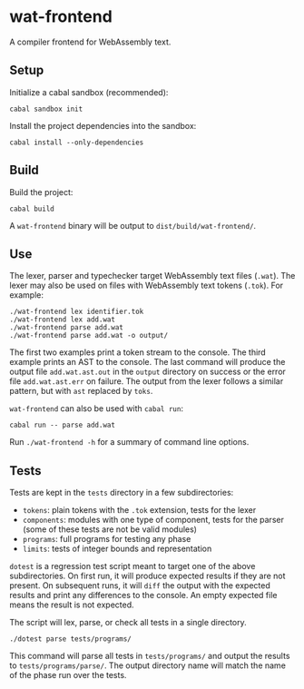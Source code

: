# wat-frontend

A compiler frontend for WebAssembly text.

## Setup

Initialize a cabal sandbox (recommended):
```
cabal sandbox init
```

Install the project dependencies into the sandbox:
```
cabal install --only-dependencies
```

## Build

Build the project:
```
cabal build
```

A `wat-frontend` binary will be output to `dist/build/wat-frontend/`.

## Use

The lexer, parser and typechecker target WebAssembly text files (`.wat`). The
lexer may also be used on files with WebAssembly text tokens (`.tok`).
For example:
```
./wat-frontend lex identifier.tok
./wat-frontend lex add.wat
./wat-frontend parse add.wat
./wat-frontend parse add.wat -o output/
```

The first two examples print a token stream to the console. The third example
prints an AST to the console. The last command will produce the output file
`add.wat.ast.out` in the `output` directory on success or the error file
`add.wat.ast.err` on failure. The output from the lexer follows a similar
pattern, but with `ast` replaced by `toks`.

`wat-frontend` can also be used with `cabal run`:
```
cabal run -- parse add.wat
```

Run `./wat-frontend -h` for a summary of command line options.

## Tests

Tests are kept in the `tests` directory in a few subdirectories: 

- `tokens`: plain tokens with the `.tok` extension, tests for the lexer
- `components`: modules with one type of component, tests for the parser (some
  of these tests are not be valid modules)
- `programs`: full programs for testing any phase
- `limits`: tests of integer bounds and representation

`dotest` is a regression test script meant to target one of the above
subdirectories. On first run, it will produce expected results if they are not
present. On subsequent runs, it will `diff` the output with the expected results
and print any differences to the console. An empty expected file means the
result is not expected.

The script will lex, parse, or check all tests in a single directory.
```
./dotest parse tests/programs/
```

This command will parse all tests in `tests/programs/` and output the results to
`tests/programs/parse/`. The output directory name will match the name of the
phase run over the tests.

